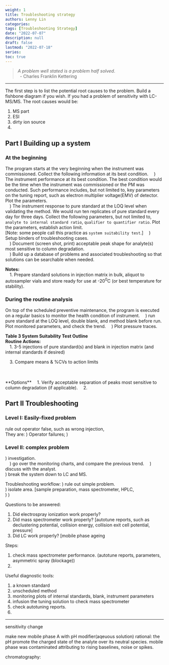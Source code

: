 ```yaml
---
weight: 1
title: Troubleshooting strategy
authors: Lenny Lin
categories:
tags: [Troubleshooting Strategy]
date: "2022-07-07"
description: null
draft: false
lastmod: "2022-07-18"
series:
toc: true
---
```

> *A problem well stated is a problem half solved*.  
> &ensp;- Charles Franklin Kettering

<!--more-->

---
The first step is to list the potential root causes to the problem.  Build a fishbone diagram if you wish. If you had a problem of sensitivity with LC-MS/MS.  The root causes would be:
1) MS part
1) ESI  
2) dirty ion source
3) 



## Part I Building up a system

### At the beginning
The program starts at the very beginning when the instrument was commissioned.  Collect the following information at its best condition.
&emsp;) The instrument performance at its best condition.  The best condition would be the time when the instrument was commissioned or the PM was conducted.  Such performance includes, but not limited to, key parameters on the tuning report, such as electron multiplier voltage(EMV) of detector.  Plot the parameters.   
&emsp;) The instrument response to pure standard at the LOQ level when validating the method.  We would run ten replicates of pure standard every day for three days.  Collect the following parameters, but not limited to, `analyte to internal standard ratio`, `qualifier to quantifier ratio`. Plot the parameters, establish action limit.   
[Note: some people call this practice as `system suitability test`.]
&emsp;) Setup binders of troubleshooting cases.  
&emsp;) Document (screen shot, print) acceptable peak shape for analyte(s) most sensitive to column degradation.  
&emsp;) Build up a database of problems and associated troubleshooting so that solutions can be searchable when needed.

**Notes:**  
&emsp;1. Prepare standard solutions in injection matrix in bulk, aliquot to autosampler vials and store ready for use at -20<sup>0</sup>C (or best temperature for stability).


### During the routine analysis
On top of the scheduled preventive maintenance, the program is executed on a regular basics to monitor the health condition of instrument.
&emsp;) run pure standard at the LOQ level, double blank, and method blank before run. Plot monitored parameters, and check the trend.
&emsp;) Plot pressure traces.

**Table 3 System Suitability Test Outline**  
**Routine Actions:**  
&emsp;1. 3-5 injections of pure standard(s) and blank in injection matrix (and internal standards if desired)  
 
&emsp;3. Compare means & %CVs to action limits  
<br>
  
 
<br>
**Options**  
&emsp;1. Verify acceptable separation of peaks most sensitive to column degradation (if applicable).  
&emsp;2. 


## Part II Troubleshooting

### Level I: Easily-fixed problem
rule out operator false, such as wrong injection,  
They are:
) Operator failures;
) 

### Level II: complex problem
) investigation.  
&emsp;) go over the monitoring charts, and compare the previous trend.
&emsp;) discuss with the analyst.  
) break the system down to LC and MS.














Troubleshooting workflow:
) rule out simple problem.  
) isolate area. [sample preparation, mass spectrometer, HPLC,  
) 
) 

Questions to be answered:  
1) Did electrospray ionization work properly?
2) Did mass spectrometer work properly? [autotune reports, such as declustering potential, collision energy, collision exit cell potential, pressure]
3) Did LC work properly? [mobile phase ageing



Steps:  
1) check mass spectrometer performance. (autotune reports, parameters, asymmetric spray (blockage))
2) 



Useful diagnostic tools: 
1) a known standard  
2) unscheduled method  
3) monitoring plots of internal standards, blank, instrument parameters  
4) infusion the tuning solution to check mass spectrometer  
5) check autotuning reports.  
6) 


---
sensitivity change

make new mobile phase A with pH modifier(aqeuous solution)  rational: the pH promote the charged state of the analyte over its neutral species.
mobile phase was contaminated attributing to rising baselines, noise or spikes.

chromatography: 